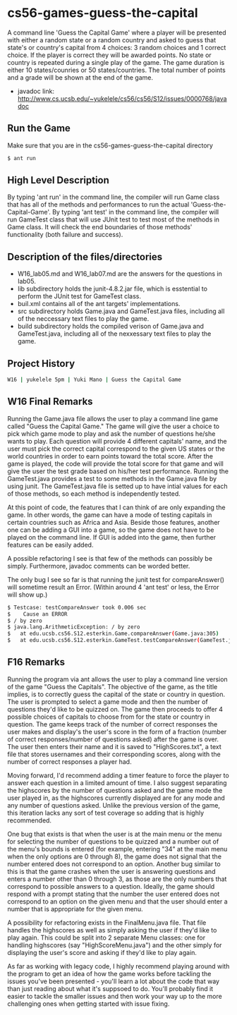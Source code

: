 # cs56-games-guess-the-capital
A command line 'Guess the Capital Game' where a player will be presented with either a random state or a random country and asked to guess that state's or country's capital from 4 choices: 3 random choices and 1 correct choice. If the player is correct they will be awarded points. No state or country is repeated during a single play of the game. The game duration is either 10 states/counries or 50 states/countries. The total number of points and a grade will be shown at the end of the game.

* javadoc link: http://www.cs.ucsb.edu/~yukelele/cs56/cs56/S12/issues/0000768/javadoc


## Run the Game

Make sure that you are in the cs56-games-guess-the-capital directory 

```sh
$ ant run 
```


## High Level Description 

By typing 'ant run' in the command line, the compiler will run Game class that has all of the methods and performances to run the actual 'Guess-the-Capital-Game'. 
By typing 'ant test' in the command line, the compiler will run GameTest class that will use JUnit test to test most of the methods in Game class. It will check the end boundaries of those methods' functionality (both failure and success).

  
## Description of the files/directories

- W16_lab05.md and W16_lab07.md are the answers for the questions in lab05. 
- lib subdirectory holds the junit-4.8.2.jar file, which is esstential to perform the JUnit test for GameTest class. 
- buil.xml contains all of the ant targets' implementations. 
- src subdirectory holds Game.java and GameTest.java files, including all of the neccessary text files to play the game. 
- build subdirectory holds the compiled verison of Game.java and GameTest.java, including all of the nexxessary text files to play the game. 


## Project History 

```sh
W16 | yukelele 5pm | Yuki Mano | Guess the Capital Game
```


## W16 Final Remarks

   Running the Game.java file allows the user to play a command line game called "Guess the Capital Game." The game will give the user a choice to pick which game mode to play and ask the number of questions he/she wants to play. Each question will provide 4 different capitals' name, and the user must pick the correct capital correspond to the given US states or the world countries in order to earn points toward the total score. After the game is played, the code will provide the total score for that game and will give the user the test grade based on his/her test performance.
   Running the GameTest.java provides a test to some methods in the Game.java file by using junit. The GameTest.java file is setted up to have intial values for each of those methods, so each method is independently tested. 
  
   At this point of code, the features that I can think of are only expanding the game. In other words, the game can have a mode of testing capitals in certain countries such as Africa and Asia. Beside those features, another one can be adding a GUI into a game, so the game does not have to be played on the command line. If GUI is added into the game, then further features can be easily added. 

   A possible refactoring I see is that few of the methods can possibly be simply. Furthermore, javadoc comments can be worded better.

   The only bug I see so far is that running the junit test for compareAnswer() will sometime result an Error. (Within around 4 'ant test' or less, the Error will show up.)
```sh
$ Testcase: testCompareAnswer took 0.006 sec
$	 Cause an ERROR
$ / by zero
$ java.lang.ArithmeticException: / by zero
$   at edu.ucsb.cs56.S12.esterkin.Game.compareAnswer(Game.java:305)
$   at edu.ucsb.cs56.S12.esterkin.GameTest.testCompareAnswer(GameTest.java:101)

```

## F16 Remarks
  Running the program via ant allows the user to play a command line version of the game "Guess the Capitals". The objective of the game, as the title implies, is to correctly guess the capital of the state or country in question. The user is prompted to select a game mode and then the number of questions they'd like to be quizzed on. The game then proceeds to offer 4 possible choices of capitals to choose from for the state or country in question. The game keeps track of the number of correct responses the user makes and display's the user's score in the form of a fraction (number of correct responses/number of questions asked) after the game is over. The user then enters their name and it is saved to "HighScores.txt", a text file that stores usernames and their corresponding scores, along with the number of correct responses a player had.
  
  Moving forward, I'd recommend adding a timer feature to force the player to answer each question in a limited amount of time. I also suggest separating the highscores by the number of questions asked and the game mode the user played in, as the highscores currently displayed are for any mode and any number of questions asked. Unlike the previous version of the game, this iteration lacks any sort of test coverage so adding that is highly recommended.
  
  One bug that exists is that when the user is at the main menu or the menu for selecting the number of questions to be quizzed and a number out of the menu's bounds is entered (for example, entering "34" at the main menu when the only options are 0 through 8), the game does not signal that the number entered does not correspond to an option. Another bug similar to this is that the game crashes when the user is answering questions and enters a number other than 0 through 3, as those are the only numbers that correspond to possible answers to a question. Ideally, the game should respond with a prompt stating that the number the user entered does not correspond to an option on the given menu and that the user should enter a number that is appropriate for the given menu.
  
  A possibility for refactoring exists in the FinalMenu.java file. That file handles the highscores as well as simply asking the user if they'd like to play again. This could be split into 2 separate Menu classes: one for handling highscores (say "HighScoreMenu.java") and the other simply for displaying the user's score and asking if they'd like to play again.
  
  As far as working with legacy code, I highly recommend playing around with the program to get an idea of how the game works before tackling the issues you've been presented - you'll learn a lot about the code that way than just reading about what it's suppsoed to do. You'll probably find it easier to tackle the smaller issues and then work your way up to the more challenging ones when getting started with issue fixing.
